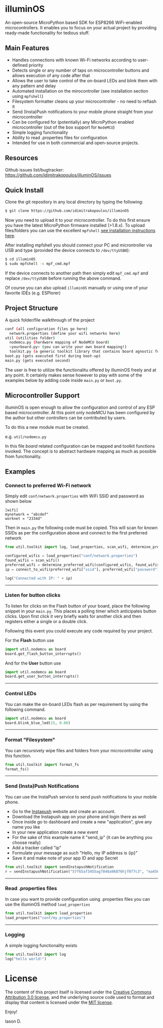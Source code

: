 # illuminOS

An open-source MicroPython based SDK for ESP8266 WiFi-enabled microcontrollers. It enables you to focus on your actual project by providing ready-made functionality for tedious stuff.

## Main Features

* Handles connections with known Wi-Fi networks according to user-defined priority
* Detects single or any number of taps on microcontroller buttons and allows execution of any code after that
* Allows the user to take control of the on-board LEDs and blink them with any pattern and delay
* Automated installation on the mirocontroller (see installation section using `mpfshell`)
* Filesystem formatter cleans up your microcontroller - no need to reflash it
* Send (Insta)Push notifications to your mobile phone straight from your microcontroller
* Can be configured for (potentially) any MicroPython enabled microcontroller (out of the box support for `NodeMCU`)
* Simple logging functionality
* Ability to read .properties files for configuration
* Intended for use in both commercial and open-source projects.

## Resources

Github issues list/bugtracker: https://github.com/idimitrakopoulos/illuminOS/issues

## Quick Install

Clone the git repository in any local directory by typing the following:

```bash
$ git clone https://github.com/idimitrakopoulos/illuminOS
```
Now you need to upload it to your microcontroller. To do this first ensure you have the latest MicroPython firmware installed (>1.8.x). To upload files/folders you can use the excellent `mpfshell` [see installation instructions here](https://github.com/wendlers/mpfshell#installing). 

After installing mpfshell you should connect your PC and microntroller via USB and type (provided the device connects to `/dev/ttyUSB0`):

```bash
$ cd illuminOS
$ sudo mpfshell -s mpf_cmd.mpf
```
If the device connects to another path then simply edit `mpf_cmd.mpf` and replace `/dev/ttyUSB0` before running the above command.

Of course you can also upload `illuminOS` manually or using one of your favorite IDEs (e.g. ESPlorer) 

## Project Structure

A quick folder/file walkthrough of the project

```bash
conf (all configuration files go here)
  network.properties (define your wifi networks here)
util (utilities folder)
  nodemcu.py (hardware mapping of NodeMCU board)
  <yourboard.py> (you can write your own board mapping!)
  toolkit.py (a generic toolkit library that contains board agnostic functions)
boot.py (gets executed first during boot-up)
main.py (gets executed second)
```
The user is free to utilize the functionalitu offered by illuminOS freely and at any point. It certainly makes sense however to play with some of the examples below by adding code inside `main.py` or `boot.py`.

## Microcontroller Support

illuminOS is open enough to allow the configuration and control of any ESP based microcontroller. At this point only nodeMCU has been configured by the author but other controllers can be contributed by users. 

To do this a new module must be created.

e.g. `util/nodemcu.py`

In this file _board_ related configuration can be mapped and toolkit functions invoked. The concept is to abstract hardware mapping as much as possible from functionality.

## Examples

### Connect to preferred Wi-Fi network

Simply edit `conf/network.properties` with WiFi SSID and password as shown below

```properties
[wifi]
mynetwork = "abcdef"
worknet = "2334d"
```

Then in `main.py` the following code must be copied. This will scan for known SSIDs as per the configuration above and connect to the first preferred network

```python
from util.toolkit import log, load_properties, scan_wifi, determine_preferred_wifi, connect_to_wifi

configured_wifis = load_properties("conf/network.properties")
found_wifis = scan_wifi()
preferred_wifi = determine_preferred_wifi(configured_wifis, found_wifis)
ip = connect_to_wifi(preferred_wifi["ssid"], preferred_wifi["password"])

log("Connected with IP: " + ip)
```
---

### Listen for button clicks

To listen for clicks on the Flash button of your board, place the following snippet in your `main.py`. This places a polling timer which anticipates button clicks. Upon first click it very briefly waits for another click and then registers either a single or a double click.

Following this event you could execute any code required by your project.

For the **Flash** button use

```python
import util.nodemcu as board
board.get_flash_button_interrupts()
```
And for the **User** button use 

```python
import util.nodemcu as board
board.get_user_button_interrupts()
```

---

### Control LEDs

You can make the on-board LEDs flash as per requirement by using the following command.

```python
import util.nodemcu as board
board.blink_blue_led(15, 0.06)
```

---

### Format "Filesystem"

You can recursively wipe files and folders from your microcontroller using this function. 

```python
from util.toolkit import format_fs
format_fs()
```
---

### Send (Insta)Push Notifications

You can use the InstaPush service to send push notifications to your mobile phone.

+ Go to the [Instapush](https://instapush.im) website and create an account. 
+ Download the Instapush app on your phone and login there as well
+ Once inside go to dashboard and create a new "application", give any name you like
+ In your new application create a new event
+ For the sake of this example name it "send_ip" (it can be anything you choose really)
+ Add a tracker called "ip"
+ Formulate your message as such "Hello, my IP address is {ip}"
+ Save it and make note of your app ID and app Secret

```python
from util.toolkit import sendInstapushNotification
r = sendInstapushNotification("57f65af3455ag7848a96876hjf077c3", "ea456d8c303be4shhg56669339ca43b8", "send_ip", {'ip': ip})
```
---

### Read .properties files

In case you want to provide configuration using .properties files you can use the illuminOS method `load_properties`

```python
from util.toolkit import load_properties
load_properties("conf/my.properties")
```
---

### Logging

A simple logging functionality exists  

```python
from util.toolkit import log
log("hello world!")
```

# License

The content of this project itself is licensed under the [Creative Commons Attribution 3.0 license](http://creativecommons.org/licenses/by/3.0/us/deed.en_US), and the underlying source code used to format and display that content is licensed under the [MIT license](http://opensource.org/licenses/mit-license.php).



Enjoy!

Iason D.
